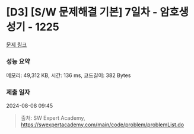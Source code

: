 # [D3] [S/W 문제해결 기본] 7일차 - 암호생성기 - 1225 

[문제 링크](https://swexpertacademy.com/main/code/problem/problemDetail.do?contestProbId=AV14uWl6AF0CFAYD) 

### 성능 요약

메모리: 49,312 KB, 시간: 136 ms, 코드길이: 382 Bytes

### 제출 일자

2024-08-08 09:45



> 출처: SW Expert Academy, https://swexpertacademy.com/main/code/problem/problemList.do